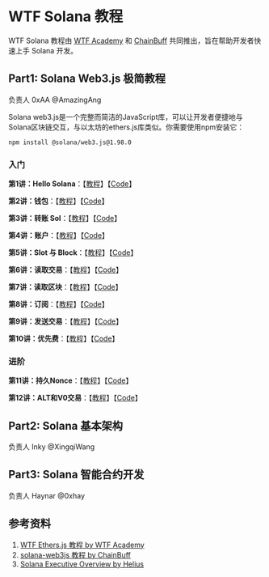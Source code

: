 # WTF Solana 教程

WTF Solana 教程由 [WTF Academy](https://wtf.academy) 和 [ChainBuff](https://chainbuff.com) 共同推出，旨在帮助开发者快速上手 Solana 开发。

## Part1: Solana Web3.js 极简教程
负责人 0xAA @AmazingAng

Solana web3.js是一个完整而简洁的JavaScript库，可以让开发者便捷地与Solana区块链交互，与以太坊的ethers.js库类似。你需要使用npm安装它：

```bash
npm install @solana/web3.js@1.98.0
```

### 入门

**第1讲：Hello Solana**：【[教程](https://github.com/WTFAcademy/WTF-Solana/blob/main/web3js/01_HelloSolana/readme.md)】【[Code](https://github.com/WTFAcademy/WTF-Solana/blob/main/web3js/01_HelloSolana/01_HelloSolana.ts)】

**第2讲：钱包**：【[教程](https://github.com/WTFAcademy/WTF-Solana/blob/main/web3js/02_Wallet/readme.md)】【[Code](https://github.com/WTFAcademy/WTF-Solana/blob/main/web3js/02_Wallet/02_Wallet.ts)】

**第3讲：转账 Sol**：【[教程](https://github.com/WTFAcademy/WTF-Solana/blob/main/web3js/03_Transfer/readme.md)】【[Code](https://github.com/WTFAcademy/WTF-Solana/blob/main/web3js/03_Transfer/03_Transfer.ts)】

**第4讲：账户**：【[教程](https://github.com/WTFAcademy/WTF-Solana/blob/main/web3js/04_Account/readme.md)】【[Code](https://github.com/WTFAcademy/WTF-Solana/blob/main/web3js/04_Account/04_Account.ts)】

**第5讲：Slot 与 Block**：【[教程](https://github.com/WTFAcademy/WTF-Solana/blob/main/web3js/05_Block/readme.md)】【[Code](https://github.com/WTFAcademy/WTF-Solana/blob/main/web3js/05_Block/05_Block.ts)】

**第6讲：读取交易**：【[教程](https://github.com/WTFAcademy/WTF-Solana/blob/main/web3js/06_ReadTx/readme.md)】【[Code](https://github.com/WTFAcademy/WTF-Solana/blob/main/web3js/06_ReadTx/06_ReadTx.ts)】

**第7讲：读取区块**：【[教程](https://github.com/WTFAcademy/WTF-Solana/blob/main/web3js/07_ReadBlock/readme.md)】【[Code](https://github.com/WTFAcademy/WTF-Solana/blob/main/web3js/07_ReadBlock/07_ReadBlock.ts)】

**第8讲：订阅**：【[教程](https://github.com/WTFAcademy/WTF-Solana/blob/main/web3js/08_On/readme.md)】【[Code](https://github.com/WTFAcademy/WTF-Solana/blob/main/web3js/08_On/08_On.ts)】

**第9讲：发送交易**：【[教程](https://github.com/WTFAcademy/WTF-Solana/blob/main/web3js/09_SendTx/readme.md)】【[Code](https://github.com/WTFAcademy/WTF-Solana/blob/main/web3js/09_SendTx/09_SendTx.ts)】

**第10讲：优先费**：【[教程](https://github.com/WTFAcademy/WTF-Solana/blob/main/web3js/10_CU/readme.md)】【[Code](https://github.com/WTFAcademy/WTF-Solana/blob/main/web3js/10_CU/10_CU.ts)】

### 进阶

**第11讲：持久Nonce**：【[教程](https://github.com/WTFAcademy/WTF-Solana/blob/main/web3js/11_Nonce/readme.md)】【[Code](https://github.com/WTFAcademy/WTF-Solana/blob/main/web3js/11_Nonce/11_Nonce.ts)】

**第12讲：ALT和V0交易**：【[教程](https://github.com/WTFAcademy/WTF-Solana/blob/main/web3js/12_ALT/readme.md)】【[Code](https://github.com/WTFAcademy/WTF-Solana/blob/main/web3js/12_ALT/12_ALT.ts)】


## Part2: Solana 基本架构
负责人 Inky @XingqiWang


## Part3: Solana 智能合约开发
负责人 Haynar @0xhay

## 参考资料

1. [WTF Ethers.js 教程 by WTF Academy](https://github.com/WTFAcademy/WTF-Ethers)
2. [solana-web3js 教程 by ChainBuff](https://github.com/ChainBuff/solana-web3js)
3. [Solana Executive Overview by Helius](https://www.helius.dev/blog/solana-executive-overview)

